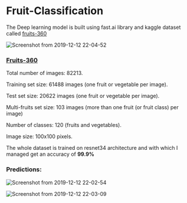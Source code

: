 # Fruit-Classification
The Deep learning model is built using fast.ai library and kaggle dataset called [fruits-360](https://www.kaggle.com/moltean/fruits)


![Screenshot from 2019-12-12 22-04-52](https://user-images.githubusercontent.com/29728855/70844892-d0b4cd80-1e6d-11ea-8673-25935573f648.png)

### [Fruits-360](https://www.kaggle.com/moltean/fruits)

Total number of images: 82213.

Training set size: 61488 images (one fruit or vegetable per image).

Test set size: 20622 images (one fruit or vegetable per image).

Multi-fruits set size: 103 images (more than one fruit (or fruit class) per image)

Number of classes: 120 (fruits and vegetables).

Image size: 100x100 pixels.

The whole dataset is trained on resnet34 architecture and with which I managed get an accuracy of **99.9%**

### Predictions:

![Screenshot from 2019-12-12 22-02-54](https://user-images.githubusercontent.com/29728855/70844946-d65ee300-1e6e-11ea-844e-fbc19d5ef9ca.png)

![Screenshot from 2019-12-12 22-03-09](https://user-images.githubusercontent.com/29728855/70844956-e8d91c80-1e6e-11ea-92a6-4caee0670e15.png)

